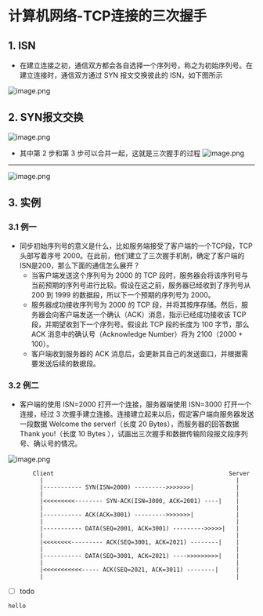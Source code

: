 
# 计算机网络-TCP连接的三次握手

## 1. ISN

- 在建立连接之初，通信双方都会各自选择一个序列号，称之为初始序列号。在建立连接时，通信双方通过 SYN 报文交换彼此的 ISN，如下图所示 

![image.png](https://img-20221128.oss-cn-shanghai.aliyuncs.com/img-2022-11/20230414183203.png)

## 2. SYN报文交换

![image.png](https://img-20221128.oss-cn-shanghai.aliyuncs.com/img-2022-11/20230414183420.png)

- 其中第 2 步和第 3 步可以合并一起，这就是三次握手的过程
![image.png](https://img-20221128.oss-cn-shanghai.aliyuncs.com/img-2022-11/20230414183449.png)
---
![image.png](https://img-20221128.oss-cn-shanghai.aliyuncs.com/img-2022-11/20230421155336.png)

## 3. 实例

### 3.1 例一

- 同步初始序列号的意义是什么，比如服务端接受了客户端的一个TCP段，TCP头部写着序号 2000。在此前，他们建立了三次握手机制，确定了客户端的ISN是200，那么下面的通信怎么展开？
  - 当客户端发送这个序列号为 2000 的 TCP 段时，服务器会将该序列号与当前预期的序列号进行比较。假设在这之前，服务器已经收到了序列号从 200 到 1999 的数据段，所以下一个预期的序列号为 2000。
  - 服务器成功接收序列号为 2000 的 TCP 段，并将其按序存储。然后，服务器会向客户端发送一个确认（ACK）消息，指示已经成功接收该 TCP 段，并期望收到下一个序列号。假设此 TCP 段的长度为 100 字节，那么 ACK 消息中的确认号（Acknowledge Number）将为 2100（2000 + 100）。
  - 客户端收到服务器的 ACK 消息后，会更新其自己的发送窗口，并根据需要发送后续的数据段。

### 3.2 例二

- 客户端的使用 ISN=2000 打开一个连接，服务器端使用 ISN=3000 打开一个连接，经过 3 次握手建立连接。连接建立起来以后，假定客户端向服务器发送一段数据 Welcome the server!（长度 20 Bytes），而服务器的回答数据 Thank you!（长度 10 Bytes ），试画出三次握手和数据传输阶段报文段序列号、确认号的情况。

![image.png](https://img-20221128.oss-cn-shanghai.aliyuncs.com/img-2022-11/20230415004239.png)

```
       Client                                                  Server
         |                                                       |
         |----------- SYN(ISN=2000) --------->>>>>>>|            |
         |                                                       |
         |<<<<<<<<<-------- SYN-ACK(ISN=3000, ACK=2001) ----|    |
         |                                                       |
         |----------- ACK(ACK=3001) --------->>>>>>>|            |
         |                                                       |
         |----------- DATA(SEQ=2001, ACK=3001) --------->>>>>|   |
         |                                                       |
         |<<<<<<<<--------- ACK(SEQ=3001, ACK=2021) --------|    |
         |                                                       |
         |----------- DATA(SEQ=3001, ACK=2021) ---->>>>>>>>>|    |
         |                                                       |
         |<<<<<<<<<<<----- ACK(SEQ=2021, ACK=3011) --------|     |
         |                                                       |
```

- [ ] todo

`hello`